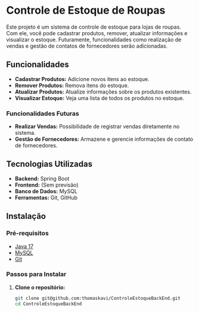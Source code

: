 # Controle de Estoque de Roupas

Este projeto é um sistema de controle de estoque para lojas de roupas. Com ele, você pode cadastrar produtos, remover, atualizar informações e visualizar o estoque. Futuramente, funcionalidades como realização de vendas e gestão de contatos de fornecedores serão adicionadas.

## Funcionalidades

- **Cadastrar Produtos:** Adicione novos itens ao estoque.
- **Remover Produtos:** Remova itens do estoque.
- **Atualizar Produtos:** Atualize informações sobre os produtos existentes.
- **Visualizar Estoque:** Veja uma lista de todos os produtos no estoque.

### Funcionalidades Futuras

- **Realizar Vendas:** Possibilidade de registrar vendas diretamente no sistema.
- **Gestão de Fornecedores:** Armazene e gerencie informações de contato de fornecedores.

## Tecnologias Utilizadas

- **Backend:** Spring Boot
- **Frontend:** (Sem previsão)
- **Banco de Dados:** MySQL
- **Ferramentas:** Git, GitHub

## Instalação

### Pré-requisitos

- [Java 17]([https://www.oracle.com/java/technologies/javase-jdk17-downloads.html](https://www.oracle.com/java/technologies/javase/jdk17-archive-downloads.html))
- [MySQL]([https://nodejs.org/](https://www.mysql.com/downloads/))
- [Git](https://git-scm.com/)

### Passos para Instalar

1. **Clone o repositório:**
   ```bash
   git clone git@github.com:thomaskavi/ControleEstoqueBackEnd.git
   cd ControleEstoqueBackEnd

